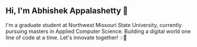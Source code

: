 ## Hi, I'm Abhishek Appalashetty 👋

I'm a graduate student at Northwest Missouri State University, currently pursuing masters in Applied Computer Science. Building a digital world one line of code at a time. Let's innovate together! 💡🚀


